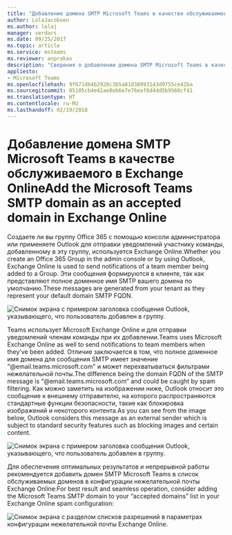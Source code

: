 ```yaml
---
title: "Добавление домена SMTP Microsoft Teams в качестве обслуживаемого в Exchange Online"
author: LolaJacobsen
ms.author: lolaj
manager: serdars
ms.date: 09/25/2017
ms.topic: article
ms.service: msteams
ms.reviewer: anprakas
description: "Сведения о добавлении домена SMTP Microsoft Teams в качестве обслуживаемого в Exchange Online для отправки уведомлений участникам."
appliesto:
- Microsoft Teams
ms.openlocfilehash: 9f671d64b2928c3b5a81d38993143d9755ce42ba
ms.sourcegitcommit: 85105cb4e42ae8eb6e7e76eaf6d4dd5b9568cf41
ms.translationtype: HT
ms.contentlocale: ru-RU
ms.lasthandoff: 02/19/2018
---
```

<a name="add-the-microsoft-teams-smtp-domain-as-an-accepted-domain-in-exchange-online"></a><span data-ttu-id="81dc9-103">Добавление домена SMTP Microsoft Teams в качестве обслуживаемого в Exchange Online</span><span class="sxs-lookup"><span data-stu-id="81dc9-103">Add the Microsoft Teams SMTP domain as an accepted domain in Exchange Online</span></span> 
=============================================================================

<span data-ttu-id="81dc9-104">Создаете ли вы группу Office 365 с помощью консоли администратора или применяете Outlook для отправки уведомлений участнику команды, добавленному в эту группу, используется Exchange Online.</span><span class="sxs-lookup"><span data-stu-id="81dc9-104">Whether you create an Office 365 Group in the admin console or by using Outlook, Exchange Online is used to send notifications of a team member being added to a Group.</span></span> <span data-ttu-id="81dc9-105">Эти сообщения формируются в клиенте, так как представляют полное доменное имя SMTP вашего домена по умолчанию.</span><span class="sxs-lookup"><span data-stu-id="81dc9-105">These messages are generated from your tenant as they represent your default domain SMTP FQDN.</span></span>

![Снимок экрана с примером заголовка сообщения Outlook, указывающего, что пользователь добавлен в группу.](media/Add_the_Microsoft_Teams_SMTP_domain_as_an_accepted_domain_in_Exchange_Online_image1.jpg)

<span data-ttu-id="81dc9-107">Teams использует Microsoft Exchange Online и для отправки уведомлений членам команды при их добавлении.</span><span class="sxs-lookup"><span data-stu-id="81dc9-107">Teams uses Microsoft Exchange Online as well to send notifications to team members when they’ve been added.</span></span> <span data-ttu-id="81dc9-108">Отличие заключается в том, что полное доменное имя домена для сообщения SMTP имеет значение "@email.teams.microsoft.com" и может перехватываться фильтрами нежелательной почты.</span><span class="sxs-lookup"><span data-stu-id="81dc9-108">The difference being the domain FQDN of the SMTP message is “@email.teams.microsoft.com” and could be caught by spam filtering.</span></span> <span data-ttu-id="81dc9-109">Как можно заметить на изображении ниже, Outlook относит это сообщение к внешнему отправителю, на которого распространяются стандартные функции безопасности, такие как блокировка изображений и некоторого контента.</span><span class="sxs-lookup"><span data-stu-id="81dc9-109">As you can see from the image below, Outlook considers this message as an external sender which is subject to standard security features such as blocking images and certain content.</span></span>

![Снимок экрана с примером заголовка сообщения Outlook, указывающего, что пользователь добавлен в группу.](media/Add_the_Microsoft_Teams_SMTP_domain_as_an_accepted_domain_in_Exchange_Online_image2.jpg)

<span data-ttu-id="81dc9-111">Для обеспечения оптимальных результатов и непрерывной работы рекомендуется добавить домен SMTP Microsoft Teams в список обслуживаемых доменов в конфигурации нежелательной почты Exchange Online:</span><span class="sxs-lookup"><span data-stu-id="81dc9-111">For best result and seamless operation, consider adding the Microsoft Teams SMTP domain to your “accepted domains” list in your Exchange Online spam configuration:</span></span>

![Снимок экрана с разделом списков разрешений в параметрах конфигурации нежелательной почты Exchange Online.](media/Add_the_Microsoft_Teams_SMTP_domain_as_an_accepted_domain_in_Exchange_Online_image3.png)

